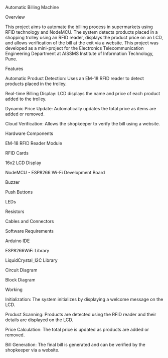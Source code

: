 Automatic Billing Machine

Overview

This project aims to automate the billing process in supermarkets using RFID technology and NodeMCU. The system detects products placed in a shopping trolley using an RFID reader, displays the product price on an LCD, and allows verification of the bill at the exit via a website. This project was developed as a mini-project for the Electronics Telecommunication Engineering Department at AISSMS Institute of Information Technology, Pune.

Features

Automatic Product Detection: Uses an EM-18 RFID reader to detect products placed in the trolley.

Real-time Billing Display: LCD displays the name and price of each product added to the trolley.

Dynamic Price Update: Automatically updates the total price as items are added or removed.

Cloud Verification: Allows the shopkeeper to verify the bill using a website.

Hardware Components

EM-18 RFID Reader Module

RFID Cards

16x2 LCD Display

NodeMCU - ESP8266 Wi-Fi Development Board

Buzzer

Push Buttons

LEDs

Resistors

Cables and Connectors

Software Requirements

Arduino IDE

ESP8266WiFi Library

LiquidCrystal_I2C Library

Circuit Diagram

Block Diagram

Working

Initialization: The system initializes by displaying a welcome message on the LCD.

Product Scanning: Products are detected using the RFID reader and their details are displayed on the LCD.

Price Calculation: The total price is updated as products are added or removed.

Bill Generation: The final bill is generated and can be verified by the shopkeeper via a website.
